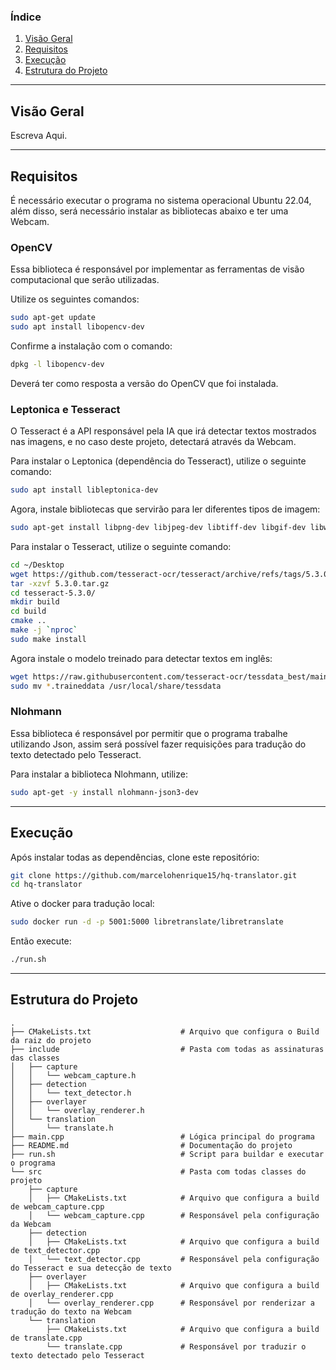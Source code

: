 ### Índice
1. [Visão Geral](#visão-geral)
2. [Requisitos](#requisitos)
3. [Execução](#execução)
4. [Estrutura do Projeto](#estrutura-do-projeto)

---

## Visão Geral

Escreva Aqui.

---

## Requisitos

É necessário executar o programa no sistema operacional Ubuntu 22.04, além disso, será necessário instalar as bibliotecas abaixo e ter uma Webcam.

### OpenCV

Essa biblioteca é responsável por implementar as ferramentas de visão computacional que serão utilizadas.

Utilize os seguintes comandos:

```bash
sudo apt-get update
sudo apt install libopencv-dev
```

Confirme a instalação com o comando:

```bash
dpkg -l libopencv-dev
```
Deverá ter como resposta a versão do OpenCV que foi instalada.

### Leptonica e Tesseract
O Tesseract é a API responsável pela IA que irá detectar textos mostrados nas imagens, e no caso deste projeto, detectará através da Webcam.

Para instalar o Leptonica (dependência do Tesseract), utilize o seguinte comando:

```bash
sudo apt install libleptonica-dev
```

Agora, instale bibliotecas que servirão para ler diferentes tipos de imagem:

```bash
sudo apt-get install libpng-dev libjpeg-dev libtiff-dev libgif-dev libwebp-dev libopenjp2-7-dev zlib1g-dev
```

Para instalar o Tesseract, utilize o seguinte comando:

```bash
cd ~/Desktop
wget https://github.com/tesseract-ocr/tesseract/archive/refs/tags/5.3.0.tar.gz
tar -xzvf 5.3.0.tar.gz 
cd tesseract-5.3.0/
mkdir build
cd build
cmake ..
make -j `nproc`
sudo make install
```

Agora instale o modelo treinado para detectar textos em inglês:

```bash
wget https://raw.githubusercontent.com/tesseract-ocr/tessdata_best/main/eng.traineddata
sudo mv *.traineddata /usr/local/share/tessdata
```

### Nlohmann
Essa biblioteca é responsável por permitir que o programa trabalhe utilizando Json, assim será possível fazer requisições para tradução do texto detectado pelo Tesseract.

Para instalar a biblioteca Nlohmann, utilize:

```bash
sudo apt-get -y install nlohmann-json3-dev
```

---

## Execução

Após instalar todas as dependências, clone este repositório:

```bash
git clone https://github.com/marcelohenrique15/hq-translator.git
cd hq-translator
```

Ative o docker para tradução local:

```bash
sudo docker run -d -p 5001:5000 libretranslate/libretranslate
```

Então execute:

```bash
./run.sh
```

---

## Estrutura do Projeto

```
.
├── CMakeLists.txt                    # Arquivo que configura o Build da raiz do projeto
├── include                           # Pasta com todas as assinaturas das classes
│   ├── capture
│   │   └── webcam_capture.h           
│   ├── detection
│   │   └── text_detector.h            
│   ├── overlayer
│   │   └── overlay_renderer.h
│   └── translation
│       └── translate.h
├── main.cpp                          # Lógica principal do programa
├── README.md                         # Documentação do projeto                 
├── run.sh                            # Script para buildar e executar o programa
└── src                               # Pasta com todas classes do projeto
    ├── capture
    │   ├── CMakeLists.txt            # Arquivo que configura a build de webcam_capture.cpp
    │   └── webcam_capture.cpp        # Responsável pela configuração da Webcam
    ├── detection
    │   ├── CMakeLists.txt            # Arquivo que configura a build de text_detector.cpp
    │   └── text_detector.cpp         # Responsável pela configuração do Tesseract e sua detecção de texto
    ├── overlayer
    │   ├── CMakeLists.txt            # Arquivo que configura a build de overlay_renderer.cpp
    │   └── overlay_renderer.cpp      # Responsável por renderizar a tradução do texto na Webcam
    └── translation
        ├── CMakeLists.txt            # Arquivo que configura a build de translate.cpp
        └── translate.cpp             # Responsável por traduzir o texto detectado pelo Tesseract
```